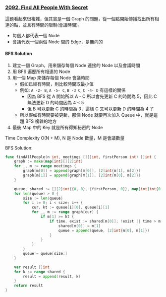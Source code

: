 ### [2092. Find All People With Secret]

這題看起來很複雜，但其實是一個 Graph 的問題，從一個點開始傳播找出所有相連的點，並且有時間的限制(會議時間)。
-   每個人都代表一個 Node
-   會議代表一個兩個 Node 間的 Edge，是無向的

#### BFS Solution

1.  建立一個 Graph，用來儲存每個 Node 連接的 Node 以及會議時間
2.  用 BFS 遍歷所有相連的 Node
3.  用一個 Map 來儲存每個 Node 會議時間
    -   假如已經有時間，則比較時間取最小值
    -   例如: `A -2- B`, `A -5- C`, `B -3 C`, `C -4- D` 有這樣的關係
        -   因為 BFS 從 A 開始所以 A - C 所以會先更新 C 的時間為 5，因此 C 無法更新 D 的時間因為 4 < 5
        -   但 B 可以更新 C 的時間為 3，這樣 C 又可以更新 D 的時間為 4 了
    -   所以假如有時間要被更新，那個 Node 就要再次加入 Queue 中，就是這題 BFS 複雜的地方
4.  最後 Map 中的 Key 就是所有得知秘密的 Node

Time Complexity O(N + M), N 是 Node 數量，M 是會議數量

BFS Solution:
```go
func findAllPeople(n int, meetings [][]int, firstPerson int) []int {
	graph := make(map[int][][2]int)
	for _, m := range meetings {
		graph[m[0]] = append(graph[m[0]], [2]int{m[1], m[2]})
		graph[m[1]] = append(graph[m[1]], [2]int{m[0], m[2]})
	}

	queue, shared := [][2]int{{0, 0}, {firstPerson, 0}}, map[int]int{0: 0, firstPerson: 0}
	for len(queue) > 0 {
		size := len(queue)
		for i := 0; i < size; i++ {
			cur, kt := queue[i][0], queue[i][1]
			for _, m := range graph[cur] {
				if m[1] >= kt {
					if time, exist := shared[m[0]]; !exist || time > m[1] {
						shared[m[0]] = m[1]
						queue = append(queue, [2]int{m[0], m[1]})
					}
				}
			}
		}
		queue = queue[size:]
	}

	var result []int
	for k := range shared {
		result = append(result, k)
	}
	return result
}
```

[2092. Find All People With Secret]: https://leetcode.com/problems/find-all-people-with-secret/

